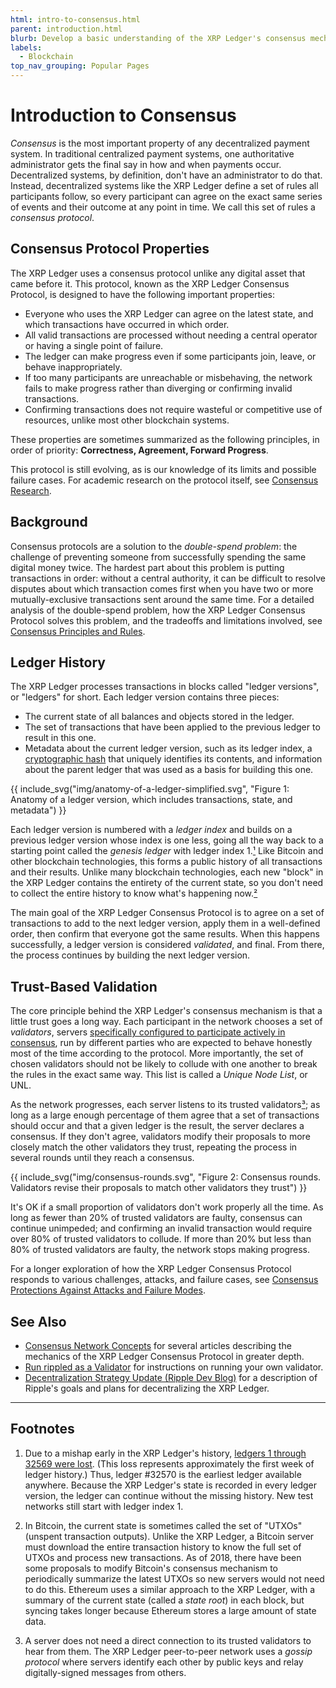 ```yaml
---
html: intro-to-consensus.html
parent: introduction.html
blurb: Develop a basic understanding of the XRP Ledger's consensus mechanism.
labels:
  - Blockchain
top_nav_grouping: Popular Pages
---
```

# Introduction to Consensus

_Consensus_ is the most important property of any decentralized payment system. In traditional centralized payment systems, one authoritative administrator gets the final say in how and when payments occur. Decentralized systems, by definition, don't have an administrator to do that. Instead, decentralized systems like the XRP Ledger define a set of rules all participants follow, so every participant can agree on the exact same series of events and their outcome at any point in time. We call this set of rules a _consensus protocol_.


## Consensus Protocol Properties

The XRP Ledger uses a consensus protocol unlike any digital asset that came before it. This protocol, known as the XRP Ledger Consensus Protocol, is designed to have the following important properties:

- Everyone who uses the XRP Ledger can agree on the latest state, and which transactions have occurred in which order.
- All valid transactions are processed without needing a central operator or having a single point of failure.
- The ledger can make progress even if some participants join, leave, or behave inappropriately.
- If too many participants are unreachable or misbehaving, the network fails to make progress rather than diverging or confirming invalid transactions.
- Confirming transactions does not require wasteful or competitive use of resources, unlike most other blockchain systems.

These properties are sometimes summarized as the following principles, in order of priority: **Correctness, Agreement, Forward Progress**.

This protocol is still evolving, as is our knowledge of its limits and possible failure cases. For academic research on the protocol itself, see [Consensus Research](consensus-research.html).

## Background

Consensus protocols are a solution to the _double-spend problem_: the challenge of preventing someone from successfully spending the same digital money twice. The hardest part about this problem is putting transactions in order: without a central authority, it can be difficult to resolve disputes about which transaction comes first when you have two or more mutually-exclusive transactions sent around the same time. For a detailed analysis of the double-spend problem, how the XRP Ledger Consensus Protocol solves this problem, and the tradeoffs and limitations involved, see [Consensus Principles and Rules](consensus-principles-and-rules.html).


## Ledger History

The XRP Ledger processes transactions in blocks called "ledger versions", or "ledgers" for short. Each ledger version contains three pieces:

- The current state of all balances and objects stored in the ledger.
- The set of transactions that have been applied to the previous ledger to result in this one.
- Metadata about the current ledger version, such as its ledger index, a [cryptographic hash](https://en.wikipedia.org/wiki/Cryptographic_hash_function) that uniquely identifies its contents, and information about the parent ledger that was used as a basis for building this one.

{{ include_svg("img/anatomy-of-a-ledger-simplified.svg", "Figure 1: Anatomy of a ledger version, which includes transactions, state, and metadata") }}

Each ledger version is numbered with a _ledger index_ and builds on a previous ledger version whose index is one less, going all the way back to a starting point called the _genesis ledger_ with ledger index 1.[¹](#footnote-1) Like Bitcoin and other blockchain technologies, this forms a public history of all transactions and their results. Unlike many blockchain technologies, each new "block" in the XRP Ledger contains the entirety of the current state, so you don't need to collect the entire history to know what's happening now.[²](#footnote-2)

The main goal of the XRP Ledger Consensus Protocol is to agree on a set of transactions to add to the next ledger version, apply them in a well-defined order, then confirm that everyone got the same results. When this happens successfully, a ledger version is considered _validated_, and final. From there, the process continues by building the next ledger version.


## Trust-Based Validation

The core principle behind the XRP Ledger's consensus mechanism is that a little trust goes a long way. Each participant in the network chooses a set of _validators_, servers [specifically configured to participate actively in consensus](run-rippled-as-a-validator.html), run by different parties who are expected to behave honestly most of the time according to the protocol. More importantly, the set of chosen validators should not be likely to collude with one another to break the rules in the exact same way. This list is called a _Unique Node List_, or UNL.

As the network progresses, each server listens to its trusted validators[³](#footnote-3); as long as a large enough percentage of them agree that a set of transactions should occur and that a given ledger is the result, the server declares a consensus. If they don't agree, validators modify their proposals to more closely match the other validators they trust, repeating the process in several rounds until they reach a consensus.

{{ include_svg("img/consensus-rounds.svg", "Figure 2: Consensus rounds. Validators revise their proposals to match other validators they trust") }}

It's OK if a small proportion of validators don't work properly all the time. As long as fewer than 20% of trusted validators are faulty, consensus can continue unimpeded; and confirming an invalid transaction would require over 80% of trusted validators to collude. If more than 20% but less than 80% of trusted validators are faulty, the network stops making progress.

For a longer exploration of how the XRP Ledger Consensus Protocol responds to various challenges, attacks, and failure cases, see [Consensus Protections Against Attacks and Failure Modes](consensus-protections.html).


## See Also

- [Consensus Network Concepts](consensus-network.html) for several articles describing the mechanics of the XRP Ledger Consensus Protocol in greater depth.
- [Run <span class="code-snippet">rippled</span> as a Validator](run-rippled-as-a-validator.html) for instructions on running your own validator.
- [Decentralization Strategy Update (Ripple Dev Blog)](https://xrpl.org/blog/2017/decent-strategy-update.html) for a description of Ripple's goals and plans for decentralizing the XRP Ledger.

<!--{# TODO: Replace the Decent Strategy Update w/ a newer article when we have one #}-->

----

## Footnotes

1. <a id="footnote-1"></a> Due to a mishap early in the XRP Ledger's history, [ledgers 1 through 32569 were lost](http://web.archive.org/web/20171211225452/https://forum.ripple.com/viewtopic.php?f=2&t=3613). (This loss represents approximately the first week of ledger history.) Thus, ledger #32570 is the earliest ledger available anywhere. Because the XRP Ledger's state is recorded in every ledger version, the ledger can continue without the missing history. New test networks still start with ledger index 1.

2. <a id="footnote-2"></a> In Bitcoin, the current state is sometimes called the set of "UTXOs" (unspent transaction outputs). Unlike the XRP Ledger, a Bitcoin server must download the entire transaction history to know the full set of UTXOs and process new transactions. As of 2018, there have been some proposals to modify Bitcoin's consensus mechanism to periodically summarize the latest UTXOs so new servers would not need to do this. Ethereum uses a similar approach to the XRP Ledger, with a summary of the current state (called a _state root_) in each block, but syncing takes longer because Ethereum stores a large amount of state data. <!-- SPELLING_IGNORE: utxos -->

3. <a id="footnote-3"></a> A server does not need a direct connection to its trusted validators to hear from them. The XRP Ledger peer-to-peer network uses a _gossip protocol_ where servers identify each other by public keys and relay digitally-signed messages from others.
